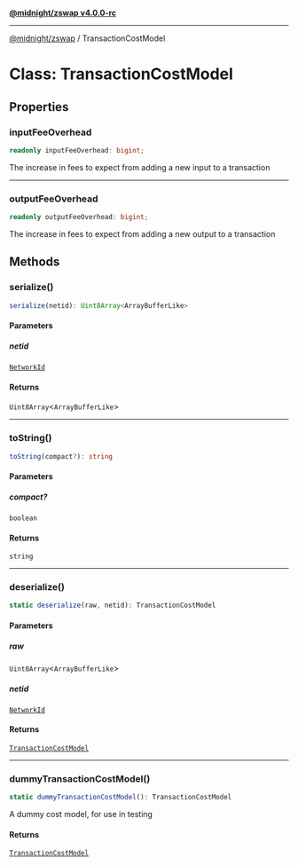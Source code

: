 [**@midnight/zswap v4.0.0-rc**](../README.md)

***

[@midnight/zswap](../globals.md) / TransactionCostModel

# Class: TransactionCostModel

## Properties

### inputFeeOverhead

```ts
readonly inputFeeOverhead: bigint;
```

The increase in fees to expect from adding a new input to a transaction

***

### outputFeeOverhead

```ts
readonly outputFeeOverhead: bigint;
```

The increase in fees to expect from adding a new output to a transaction

## Methods

### serialize()

```ts
serialize(netid): Uint8Array<ArrayBufferLike>
```

#### Parameters

##### netid

[`NetworkId`](../enumerations/NetworkId.md)

#### Returns

`Uint8Array`\<`ArrayBufferLike`\>

***

### toString()

```ts
toString(compact?): string
```

#### Parameters

##### compact?

`boolean`

#### Returns

`string`

***

### deserialize()

```ts
static deserialize(raw, netid): TransactionCostModel
```

#### Parameters

##### raw

`Uint8Array`\<`ArrayBufferLike`\>

##### netid

[`NetworkId`](../enumerations/NetworkId.md)

#### Returns

[`TransactionCostModel`](TransactionCostModel.md)

***

### dummyTransactionCostModel()

```ts
static dummyTransactionCostModel(): TransactionCostModel
```

A dummy cost model, for use in testing

#### Returns

[`TransactionCostModel`](TransactionCostModel.md)
